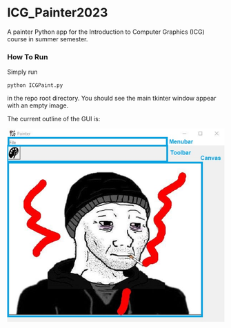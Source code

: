 # ICG_Painter2023
A painter Python app for the Introduction to Computer Graphics (ICG) course in summer semester.

### How To Run

Simply run 
```
python ICGPaint.py
```
in the repo root directory. You should see the main tkinter window appear with an empty image. 

The current outline of the GUI is:

![GUIHierarchy](https://github.com/MCInversion/ICG_Painter2023/blob/ReadmeResources/readme_res/painterScrn.jpg)
